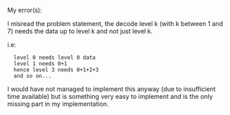 
My error(s):

I misread the problem statement, the decode level k (with k between 1 and 7) needs the data up to level k and not just level k.

i.e: 

      level 0 needs level 0 data
      level 1 needs 0+1
      hence level 3 needs 0+1+2+3
      and so on...

I would have not managed to implement this anyway (due to insufficient time available) but is something very easy to implement and is the only missing part in my implementation.
